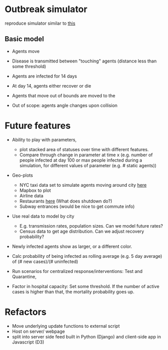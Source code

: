 # Outbreak simulator

reproduce simulator similar to [this](https://www.washingtonpost.com/graphics/2020/world/corona-simulator/)

## Basic model

* Agents move
* Disease is transmitted between "touching" agents (distance less than some threshold)
* Agents are infected for 14 days
* At day 14, agents either recover or die
* Agents that move out of bounds are moved to the 

* Out of scope: agents angle changes upon collision

# Future features

* Ability to play with parameters, 
    * plot stacked area of statuses over time with different features. 
    * Compare through change in parameter at time x (e.g. number of people infected at day 100 or max people infected during a simulation, for different values of parameter (e.g. # static agents))
    
* Geo-plots
    * NYC taxi data set to simulate agents moving around city [here](https://data.cityofnewyork.us/Transportation/2018-Yellow-Taxi-Trip-Data/t29m-gskq)
    * Mapbox to plot
    * Airline data
    * Restaurants [here](https://data.cityofnewyork.us/Health/DOHMH-New-York-City-Restaurant-Inspection-Results/43nn-pn8j) (What does shutdown do?)
    * Subway entrances (would be nice to get commute info)
    
* Use real data to model by city
    * E.g. transmission rates, population sizes. Can we model future rates?
    * Census data to get age distribution. Can we adjust recovery probability?

* Newly infected agents show as larger, or a different color.
* Calc probability of being infected as rolling average (e.g. 5 day average) of (# new cases)/(# uninfected) 
* Run scenarios for centralized response/interventions: Test and Quarantine, 
* Factor in hospital capacity: Set some threshold. If the number of active cases is higher than that, the mortality probability goes up.

# Refactors
* Move underlying update functions to external script
* Host on server/ webpage
* split into server side feed built in Python (Django) and client-side app in Javascript (D3)